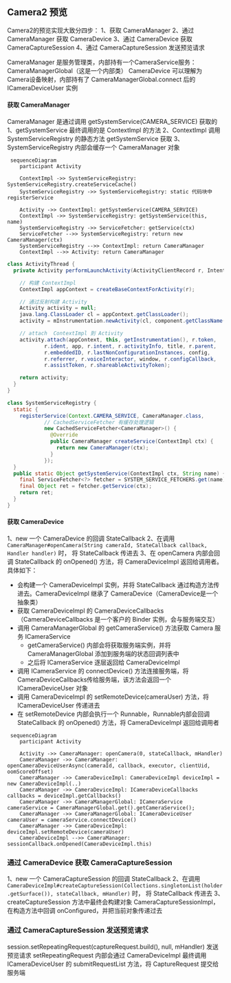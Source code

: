 ## Camera2 预览

Camera2的预览实现大致分四步：
1、获取 CameraManager
2、通过 CameraManager 获取 CameraDevice 
3、通过 CameraDevice 获取 CameraCaptureSession
4、通过 CameraCaptureSession 发送预览请求

CameraManager 是服务管理类，内部持有一个CameraService服务：CameraManagerGlobal（这是一个内部类）
CameraDevice 可以理解为Camera设备映射，内部持有了 CameraManagerGlobal.connect 后的 ICameraDeviceUser 实例


#### 获取 CameraManager
CameraManager 是通过调用 getSystemService(CAMERA_SERVICE) 获取的
1、getSystemService 最终调用的是 ContextImpl 的方法
2、ContextImpl 调用 SystemServiceRegistry 的静态方法 getSystemService 获取
3、SystemServiceRegistry 内部会缓存一个 CameraManager 对象

```mermaid
 sequenceDiagram
  	participant Activity
    
    ContextImpl ->> SystemServiceRegistry: SystemServiceRegistry.createServiceCache()
    SystemServiceRegistry ->> SystemServiceRegistry: static 代码块中 registerService 
    
    Activity ->> ContextImpl: getSystemService(CAMERA_SERVICE)
    ContextImpl ->> SystemServiceRegistry: getSystemService(this, name)
    SystemServiceRegistry ->> ServiceFetcher: getService(ctx)
    ServiceFetcher -->> SystemServiceRegistry: return new CameraManager(ctx)
    SystemServiceRegistry -->> ContextImpl: return CameraManager
    ContextImpl -->> Activity: return CameraManager
```

```java
class ActivityThread {
  private Activity performLaunchActivity(ActivityClientRecord r, Intent customIntent) {

    // 构建 ContextImpl
    ContextImpl appContext = createBaseContextForActivity(r);

    // 通过反射构建 Activity
    Activity activity = null;
    java.lang.ClassLoader cl = appContext.getClassLoader();
    activity = mInstrumentation.newActivity(cl, component.getClassName(), r.intent);

    // attach  ContextImpl 到 Activity
    activity.attach(appContext, this, getInstrumentation(), r.token,
            r.ident, app, r.intent, r.activityInfo, title, r.parent,
            r.embeddedID, r.lastNonConfigurationInstances, config,
            r.referrer, r.voiceInteractor, window, r.configCallback,
            r.assistToken, r.shareableActivityToken);

    return activity;
  }
}

class SystemServiceRegistry {
  static {
    registerService(Context.CAMERA_SERVICE, CameraManager.class,
            // CachedServiceFetcher 有缓存处理逻辑
            new CachedServiceFetcher<CameraManager>() {
              @Override
              public CameraManager createService(ContextImpl ctx) {
                return new CameraManager(ctx);
              }
            });
  }
  public static Object getSystemService(ContextImpl ctx, String name) {
    final ServiceFetcher<?> fetcher = SYSTEM_SERVICE_FETCHERS.get(name);
    final Object ret = fetcher.getService(ctx);
    return ret;
  }
}
```

#### 获取 CameraDevice
1、new 一个 CameraDevice 的回调 StateCallback
2、在调用 `CameraManager#openCamera(String cameraId, StateCallback callback, Handler handler)` 时， 将 StateCallback 传进去
3、在 openCamera 内部会回调 StateCallback 的 onOpened() 方法，将 CameraDeviceImpl 返回给调用者。具体如下：
- 会构建一个 CameraDeviceImpl 实例，并将 StateCallback 通过构造方法传进去。CameraDeviceImpl 继承了 CameraDevice（CameraDevice是一个抽象类）
- 获取 CameraDeviceImpl 的 CameraDeviceCallbacks（CameraDeviceCallbacks 是一个客户的 Binder 实例，会与服务端交互）
- 调用 CameraManagerGlobal 的 getCameraService() 方法获取 Camera 服务 ICameraService
  - getCameraService() 内部会将获取服务端实例，并将 CameraManagerGlobal 添加到服务端的状态回调列表中
  - 之后将 ICameraService 逐层返回给 CameraDeviceImpl
- 调用 ICameraService 的 connectDevice() 方法连接服务端，将CameraDeviceCallbacks传给服务端，该方法会返回一个 ICameraDeviceUser 对象
- 调用 CameraDeviceImpl 的 setRemoteDevice(cameraUser) 方法，将 ICameraDeviceUser 传递进去
- 在 setRemoteDevice 内部会执行一个 Runnable，Runnable内部会回调 StateCallback 的 onOpened() 方法，将 CameraDeviceImpl 返回给调用者

```mermaid
 sequenceDiagram
  	participant Activity
    
    Activity ->> CameraManager: openCamera(0, stateCallback, mHandler)
    CameraManager ->> CameraManager: openCameraDeviceUserAsync(cameraId, callback, executor, clientUid, oomScoreOffset)
    CameraManager ->> CameraDeviceImpl: CameraDeviceImpl deviceImpl = new CameraDeviceImpl(..)
    CameraManager ->> CameraDeviceImpl: ICameraDeviceCallbacks callbacks = deviceImpl.getCallbacks()
    CameraManager ->> CameraManagerGlobal: ICameraService cameraService = CameraManagerGlobal.get().getCameraService();
    CameraManager ->> CameraManagerGlobal: ICameraDeviceUser cameraUser = cameraService.connectDevice()
    CameraManager ->> CameraDeviceImpl: deviceImpl.setRemoteDevice(cameraUser)
    CameraDeviceImpl -->> CameraManager: sessionCallback.onOpened(CameraDeviceImpl.this)
```


### 通过 CameraDevice 获取 CameraCaptureSession
1、new 一个 CameraCaptureSession 的回调 StateCallback
2、在调用 `CameraDeviceImpl#createCaptureSession(Collections.singletonList(holder.getSurface()), stateCallback, mHandler)` 时， 将 StateCallback 传进去
3、createCaptureSession 方法中最终会构建对象 CameraCaptureSessionImpl，在构造方法中回调 onConfigured，并把当前对象传递过去

### 通过 CameraCaptureSession 发送预览请求
session.setRepeatingRequest(captureRequest.build(), null, mHandler) 发送预览请求
setRepeatingRequest 内部会通过 CameraDeviceImpl 最终调用 ICameraDeviceUser 的 submitRequestList 方法，将 CaptureRequest 提交给服务端